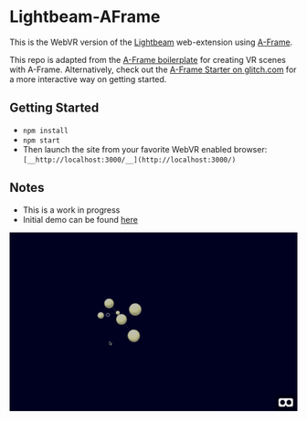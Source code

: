 # Lightbeam-AFrame

This is the WebVR version of the [Lightbeam](https://github.com/mozilla/lightbeam-we) web-extension using [A-Frame](https://aframe.io).

This repo is adapted from the [A-Frame boilerplate](https://github.com/aframevr/aframe-boilerplate) for creating VR scenes with A-Frame.
Alternatively, check out the [A-Frame Starter on
glitch.com](https://glitch.com/~aframe) for a more interactive way on getting
started.

## Getting Started

- `npm install`
- `npm start`
- Then launch the site from your favorite WebVR enabled browser:
`[__http://localhost:3000/__](http://localhost:3000/)`

## Notes

- This is a work in progress
- Initial demo can be found [here](http://faithful-hope.glitch.me/)

![lightbeam-aframe-screenshot](/docs/screens/lightbeam-aframe.gif)
